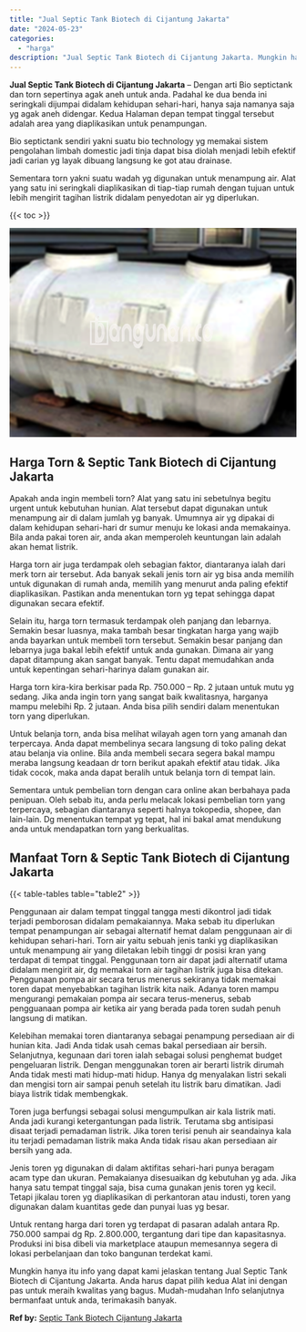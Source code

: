 ```yaml
---
title: "Jual Septic Tank Biotech di Cijantung Jakarta"
date: "2024-05-23"
categories: 
  - "harga"
description: "Jual Septic Tank Biotech di Cijantung Jakarta. Mungkin hanya itu info yang dapat kami jelaskan tentang Jual Septic Tank Biotech di Cijantung Jakarta. Anda ha..."
---
```


**Jual Septic Tank Biotech di Cijantung Jakarta** – Dengan arti Bio septictank dan torn sepertinya agak aneh untuk anda. Padahal ke dua benda ini seringkali dijumpai didalam kehidupan sehari-hari, hanya saja namanya saja yg agak aneh didengar. Kedua Halaman depan tempat tinggal tersebut adalah area yang diaplikasikan untuk penampungan.

Bio septictank sendiri yakni suatu bio technology yg memakai sistem pengolahan limbah domestic jadi tinja dapat bisa diolah menjadi lebih efektif jadi carian yg layak dibuang langsung ke got atau drainase.

Sementara torn yakni suatu wadah yg digunakan untuk menampung air. Alat yang satu ini seringkali diaplikasikan di tiap-tiap rumah dengan tujuan untuk lebih mengirit tagihan listrik didalam penyedotan air yg diperlukan.

{{< toc >}}

![Jual Septic Tank Biotech di Cijantung Jakarta](/images/jual-bio-septictank-46.png)

## Harga Torn & Septic Tank Biotech di Cijantung Jakarta

Apakah anda ingin membeli torn? Alat yang satu ini sebetulnya begitu urgent untuk kebutuhan hunian. Alat tersebut dapat digunakan untuk menampung air di dalam jumlah yg banyak. Umumnya air yg dipakai di dalam kehidupan sehari-hari dr sumur menuju ke lokasi anda memakainya. Bila anda pakai toren air, anda akan memperoleh keuntungan lain adalah akan hemat listrik.

Harga torn air juga terdampak oleh sebagian faktor, diantaranya ialah dari merk torn air tersebut. Ada banyak sekali jenis torn air yg bisa anda memilih untuk digunakan di rumah anda, memilih yang menurut anda paling efektif diaplikasikan. Pastikan anda menentukan torn yg tepat sehingga dapat digunakan secara efektif.

Selain itu, harga torn termasuk terdampak oleh panjang dan lebarnya. Semakin besar luasnya, maka tambah besar tingkatan harga yang wajib anda bayarkan untuk membeli torn tersebut. Semakin besar panjang dan lebarnya juga bakal lebih efektif untuk anda gunakan. Dimana air yang dapat ditampung akan sangat banyak. Tentu dapat memudahkan anda untuk kepentingan sehari-harinya dalam gunakan air.

Harga torn kira-kira berkisar pada Rp. 750.000 – Rp. 2 jutaan untuk mutu yg sedang. Jika anda ingin torn yang sangat baik kwalitasnya, harganya mampu melebihi Rp. 2 jutaan. Anda bisa pilih sendiri dalam menentukan torn yang diperlukan.

Untuk belanja torn, anda bisa melihat wilayah agen torn yang amanah dan terpercaya. Anda dapat membelinya secara langsung di toko paling dekat atau belanja via online. Bila anda membeli secara segera bakal mampu meraba langsung keadaan dr torn berikut apakah efektif atau tidak. Jika tidak cocok, maka anda dapat beralih untuk belanja torn di tempat lain.

Sementara untuk pembelian torn dengan cara online akan berbahaya pada penipuan. Oleh sebab itu, anda perlu melacak lokasi pembelian torn yang terpercaya, sebagian diantaranya seperti halnya tokopedia, shopee, dan lain-lain. Dg menentukan tempat yg tepat, hal ini bakal amat mendukung anda untuk mendapatkan torn yang berkualitas.

## Manfaat Torn & Septic Tank Biotech di Cijantung Jakarta

{{< table-tables table="table2" >}}

Penggunaan air dalam tempat tinggal tangga mesti dikontrol jadi tidak terjadi pemborosan didalam pemakaiannya. Maka sebab itu diperlukan tempat penampungan air sebagai alternatif hemat dalam penggunaan air di kehidupan sehari-hari. Torn air yaitu sebuah jenis tanki yg diaplikasikan untuk menampung air yang diletakan lebih tinggi dr posisi kran yang terdapat di tempat tinggal. Penggunaan torn air dapat jadi alternatif utama didalam mengirit air, dg memakai torn air tagihan listrik juga bisa ditekan. Penggunaan pompa air secara terus menerus sekiranya tidak memakai toren dapat menyebabkan tagihan listrik kita naik. Adanya toren mampu mengurangi pemakaian pompa air secara terus-menerus, sebab pengguanaan pompa air ketika air yang berada pada toren sudah penuh langsung di matikan.

Kelebihan memakai toren diantaranya sebagai penampung persediaan air di hunian kita. Jadi Anda tidak usah cemas bakal persediaan air bersih. Selanjutnya, kegunaan dari toren ialah sebagai solusi penghemat budget pengeluaran listrik. Dengan menggunakan toren air berarti listrik dirumah Anda tidak mesti mati hidup-mati hidup. Hanya dg menyalakan listri sekali dan mengisi torn air sampai penuh setelah itu listrik baru dimatikan. Jadi biaya listrik tidak membengkak.

Toren juga berfungsi sebagai solusi mengumpulkan air kala listrik mati. Anda jadi kurangi ketergantungan pada listrik. Terutama sbg antisipasi disaat terjadi pemadaman listrik. Jika toren terisi penuh air seandainya kala itu terjadi pemadaman listrik maka Anda tidak risau akan persediaan air bersih yang ada.

Jenis toren yg digunakan di dalam aktifitas sehari-hari punya beragam acam type dan ukuran. Pemakaianya disesuaikan dg kebutuhan yg ada. Jika hanya satu tempat tinggal saja, bisa cuma gunakan jenis toren yg kecil. Tetapi jikalau toren yg diaplikasikan di perkantoran atau industi, toren yang digunakan dalam kuantitas gede dan punyai luas yg besar.

Untuk rentang harga dari toren yg terdapat di pasaran adalah antara Rp. 750.000 sampai dg Rp. 2.800.000, tergantung dari tipe dan kapasitasnya. Produksi ini bisa dibeli via marketplace ataupun memesannya segera di lokasi perbelanjaan dan toko bangunan terdekat kami.

Mungkin hanya itu info yang dapat kami jelaskan tentang Jual Septic Tank Biotech di Cijantung Jakarta. Anda harus dapat pilih kedua Alat ini dengan pas untuk meraih kwalitas yang bagus. Mudah-mudahan Info selanjutnya bermanfaat untuk anda, terimakasih banyak.

**Ref by:** [Septic Tank Biotech Cijantung Jakarta](https://id.wikipedia.org/wiki/Septic)
